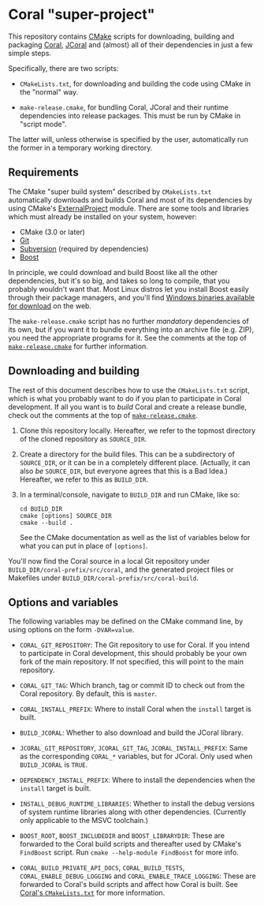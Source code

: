 Coral "super-project"
=====================
This repository contains [CMake](https://cmake.org) scripts for downloading,
building and packaging [Coral](https://github.com/viproma/coral),
[JCoral](https://github.com/viproma/jcoral) and (almost) all of their
dependencies in just a few simple steps.

Specifically, there are two scripts:

  * `CMakeLists.txt`, for downloading and building the code using CMake in
    the "normal" way.

  * `make-release.cmake`, for bundling Coral, JCoral and their runtime
    dependencies into release packages.  This must be run by CMake in
    "script mode".

The latter will, unless otherwise is specified by the user, automatically
run the former in a temporary working directory.


Requirements
------------
The CMake "super build system" described by `CMakeLists.txt` automatically
downloads and builds Coral and most of its dependencies by using CMake's
[ExternalProject](https://cmake.org/cmake/help/v3.0/module/ExternalProject.html)
module.  There are some tools and libraries which must already be installed
on your system, however:

  * CMake (3.0 or later)
  * [Git](https://git-scm.com/)
  * [Subversion](https://subversion.apache.org/) (required by dependencies)
  * [Boost](http://www.boost.org/)

In principle, we could download and build Boost like all the other dependencies,
but it's so big, and takes so long to compile, that you probably wouldn't want
that.  Most Linux distros let you install Boost easily through their package
managers, and you'll find [Windows binaries available for download](
http://www.boost.org/users/download/) on the web.

The `make-release.cmake` script has no further *mandatory* dependencies of
its own, but if you want it to bundle everything into an archive file (e.g.
ZIP), you need the appropriate programs for it.  See the comments at the top
of [`make-release.cmake`](make-release.cmake) for further information.


Downloading and building
------------------------

The rest of this document describes how to use the `CMakeLists.txt` script,
which is what you probably want to do if you plan to participate in Coral
development.  If all you want is to *build* Coral and create a release bundle,
check out the comments at the top of [`make-release.cmake`](make-release.cmake).

  1. Clone this repository locally.  Hereafter, we refer to the topmost
     directory of the cloned repository as `SOURCE_DIR`.

  2. Create a directory for the build files.  This can be a subdirectory
     of `SOURCE_DIR`, or it can be in a completely different place.
     (Actually, it can also *be* `SOURCE_DIR`, but everyone agrees that
     this is a Bad Idea.)  Hereafter, we refer to this as `BUILD_DIR`.

  3. In a terminal/console, navigate to `BUILD_DIR` and run CMake, like so:

         cd BUILD_DIR
         cmake [options] SOURCE_DIR
         cmake --build .

     See the CMake documentation as well as the list of variables
     below for what you can put in place of `[options]`.

You'll now find the Coral source in a local Git repository under
`BUILD_DIR/coral-prefix/src/coral`, and the generated project files or
Makefiles under `BUILD_DIR/coral-prefix/src/coral-build`.


Options and variables
---------------------

The following variables may be defined on the CMake command line, by using
options on the form `-DVAR=value`.

  * `CORAL_GIT_REPOSITORY`: The Git repository to use for Coral.  If you intend
    to participate in Coral development, this should probably be your own
    fork of the main repository.  If not specified, this will point to
    the main repository.

  * `CORAL_GIT_TAG`: Which branch, tag or commit ID to check out from the Coral
    repository.  By default, this is `master`.

  * `CORAL_INSTALL_PREFIX`: Where to install Coral when the `install` target is
    built.

  * `BUILD_JCORAL`: Whether to also download and build the JCoral library.

  * `JCORAL_GIT_REPOSITORY`, `JCORAL_GIT_TAG`, `JCORAL_INSTALL_PREFIX`: Same
    as the corresponding `CORAL_*` variables, but for JCoral. Only used when
    `BUILD_JCORAL` is `TRUE`.

  * `DEPENDENCY_INSTALL_PREFIX`: Where to install the dependencies when the
    `install` target is built.

  * `INSTALL_DEBUG_RUNTIME_LIBRARIES`: Whether to install the debug versions of
    system runtime libraries along with other dependencies. (Currently only
    applicable to the MSVC toolchain.)

  * `BOOST_ROOT`, `BOOST_INCLUDEDIR` and `BOOST_LIBRARYDIR`:
    These are forwarded to the Coral build scripts and thereafter used by
    CMake's `FindBoost` script.  Run `cmake --help-module FindBoost` for more
    info.

  * `CORAL_BUILD_PRIVATE_API_DOCS`, `CORAL_BUILD_TESTS`,
    `CORAL_ENABLE_DEBUG_LOGGING` and `CORAL_ENABLE_TRACE_LOGGING`:
    These are forwarded to Coral's build scripts and affect how Coral is
    built.  See [Coral's `CMakeLists.txt`](https://github.com/viproma/coral/blob/master/CMakeLists.txt)
    for more information.
